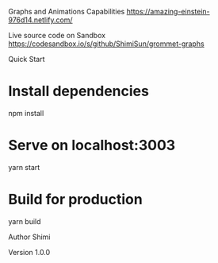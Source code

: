 Graphs and Animations Capabilities
https://amazing-einstein-976d14.netlify.com/

Live source code on Sandbox 
https://codesandbox.io/s/github/ShimiSun/grommet-graphs 

Quick Start

# Install dependencies

npm install

# Serve on localhost:3003

yarn start

# Build for production

yarn build


Author
Shimi

Version
1.0.0
